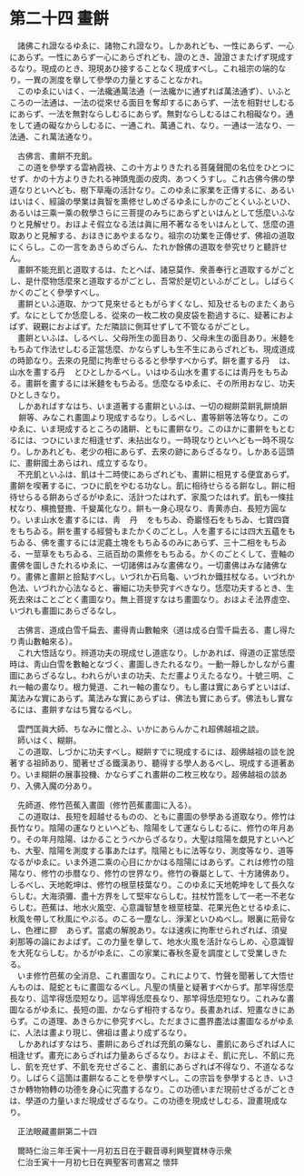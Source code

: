 # 第二十四 畫餠
　諸佛これ證なるゆゑに、諸物これ證なり。しかあれども、一性にあらず、一心にあらず。一性にあらず一心にあらざれども、證のとき、證證さまたげず現成するなり。現成のとき、現現あひ接することなく現成すべし。これ祖宗の端的なり。一異の測度を擧して參學の力量とすることなかれ。  
　このゆゑにいはく、一法纔通萬法通（一法纔かに通ずれば萬法通ず）、いふところの一法通は、一法の從來せる面目を奪却するにあらず、一法を相對せしむるにあらず、一法を無對ならしむるにあらず。無對ならしむるはこれ相礙なり。通をして通の礙なからしむるに、一通これ、萬通これ、なり。一通は一法なり、一法通、これ萬法通なり。  
  
　古佛言、畫餠不充飢。  
　この道を參學する雲衲霞袂、この十方よりきたれる菩薩聲聞の名位をひとつにせず、かの十方よりきたれる神頭鬼面の皮肉、あつくうすし。これ古佛今佛の學道なりといへども、樹下草庵の活計なり。このゆゑに家業を正傳するに、あるいはいはく、經論の學業は眞智を熏修せしめざるゆゑにしかのごとくいふといひ、あるいは三乘一乘の敎學さらに三菩提のみちにあらずといはんとして恁麼いふなりと見解せり。おほよそ假立なる法は眞に用不著なるをいはんとして、恁麼の道取ありと見解する、おほきにあやまるなり。祖宗の功業を正傳せず、佛祖の道取にくらし。この一言をあきらめざらん、たれか餘佛の道取を參究せりと聽許せん。  
　畫餠不能充飢と道取するは、たとへば、諸惡莫作、衆善奉行と道取するがごとし、是什麼物恁麼來と道取するがごとし、吾常於是切といふがごとし。しばらくかくのごとく參學すべし。  
　畫餠といふ道取、かつて見來せるともがらすくなし、知及せるものまたくあらず。なにとしてか恁麼しる、從來の一枚二枚の臭皮袋を勘過するに、疑著におよばず、親覲におよばず。ただ隣談に側耳せずして不管なるがごとし。  
　畫餠といふは、しるべし、父母所生の面目あり、父母未生の面目あり。米麺をもちゐて作法せしむる正當恁麼、かならずしも生不生にあらざれども、現成道成の時節なり。去來の見聞に拘牽せらるると參學すべからず。餠を畫する丹<img width="16" height="16" src="_civlYSr.png" border="0">は、山水を畫する丹<img width="16" height="16" src="_civlYSr.png" border="0">とひとしかるべし。いはゆる山水を畫するには靑丹をもちゐる。畫餠を畫するには米麺をもちゐる。恁麼なるゆゑに、その所用おなじ、功夫ひとしきなり。  
　しかあればすなはち、いま道著する畫餠といふは、一切の糊餠菜餠乳餠燒餠<img width="16" height="16" src="_cWB-wC_.png" border="0">餠等、みなこれ畫圖より現成するなり。しるべし、畫等餠等法等なり。このゆゑに、いま現成するところの諸餠、ともに畫餠なり。このほかに畫餠をもとむるには、つひにいまだ相逢せず、未拈出なり。一時現なりといへども一時不現なり。しかあれども、老少の相にあらず、去來の跡にあらざるなり。しかある這頭に、畫餠國土あらはれ、成立するなり。  
　不充飢といふは、飢は十二時使にあらざれども、畫餠に相見する便宜あらず。畫餠を喫著するに、つひに飢をやむる功なし。飢に相待せらるる餠なし。餠に相待せらるる餠あらざるがゆゑに、活計つたはれず、家風つたはれず。飢も一條拄杖なり、横擔豎擔、千變萬化なり。餠も一身心現なり、靑黄赤白、長短方圓なり。いま山水を畫するには、靑<img width="16" height="16" src="_cq8blvb.png" border="0">丹<img width="16" height="16" src="_civlYSr.png" border="0">をもちゐ、奇巖怪石をもちゐ、七寶四寶をもちゐる。餠を畫する經營もまたかくのごとし。人を畫するには四大五蘊をもちゐる、佛を畫するには泥龕土塊をもちゐるのみにあらず、三十二相をもちゐる、一莖草をもちゐる、三祇百劫の熏修をもちゐる。かくのごとくして、壹軸の畫佛を圖しきたれるゆゑに、一切諸佛はみな畫佛なり。一切畫佛はみな諸佛なり。畫佛と畫餠と撿點すべし。いづれか石烏龜、いづれか鐵拄杖なる。いづれか色法、いづれか心法なると、審細に功夫參究すべきなり。恁麼功夫するとき、生死去來はことごとく畫圖なり。無上菩提すなはち畫圖なり。おほよそ法界虛空、いづれも畫圖にあらざるなし。  
  
　古佛言、道成白雪千扁去、畫得靑山數軸來（道は成る白雪千扁去る、畫し得たり靑山數軸來る）。  
　これ大悟話なり。辨道功夫の現成せし道底なり。しかあれば、得道の正當恁麼時は、靑山白雪を數軸となづく、畫圖しきたれるなり。一動一靜しかしながら畫圖にあらざるなし。われらがいまの功夫、ただ畫よりえたるなり。十號三明、これ一軸の畫なり。根力覺道、これ一軸の畫なり。もし畫は實にあらずといはば、萬法みな實にあらず。萬法みな實にあらずは、佛法も實にあらず。佛法もし實なるには、畫餠すなはち實なるべし。  
  
　雲門匡眞大師、ちなみに僧とふ、いかにあらんかこれ超佛越祖之談。  
　師いはく、糊餠。  
　この道取、しづかに功夫すべし。糊餠すでに現成するには、超佛越祖の談を說著する祖師あり、聞著せざる鐵漢あり、聽得する學人あるべし、現成する道著あり。いま糊餠の展事投機、かならずこれ畫餠の二枚三枚なり。超佛越祖の談あり、入佛入魔の分あり。  
  
　先師道、修竹芭蕉入畫圖（修竹芭蕉畫圖に入る）。  
　この道取は、長短を超越せるものの、ともに畫圖の參學ある道取なり。修竹は長竹なり。陰陽の運なりといへども、陰陽をして運ならしむるに、修竹の年月あり。その年月陰陽、はかることうべからざるなり。大聖は陰陽を覷見すといへども、大聖、陰陽を測度する事あたはず。陰陽ともに法等なり、測度等なり、道等なるがゆゑに。いま外道二乘の心目にかかはる陰陽にはあらず。これは修竹の陰陽なり、修竹の歩暦なり、修竹の世界なり。修竹の眷屬として、十方諸佛あり。しるべし、天地乾坤は、修竹の根莖枝葉なり。このゆゑに天地乾坤をして長久ならしむ。大海須彌、盡十方界をして堅牢ならしむ。拄杖竹箆をして一老一不老ならしむ。芭蕉は、地水火風空、心意識智慧を根莖枝葉、花果光色とせるゆゑに、秋風を帶して秋風にやぶる。のこる一塵なし、淨潔といひぬべし。眼裏に筋骨なし、色裡に膠<img width="16" height="16" src="_cDA9JTC.png" border="0">あらず。當處の解脫あり。なほ速疾に拘牽せられざれば、須叟刹那等の論におよばず。この力量を擧して、地水火風を活計ならしめ、心意識智を大死ならしむ。かるがゆゑに、この家業に春秋冬夏を調度として受業しきたる。  
　いま修竹芭蕉の全消息、これ畫圖なり。これによりて、竹聲を聞著して大悟せんものは、龍蛇ともに畫圖なるべし。凡聖の情󠄁量と疑著すべからず。那竿得恁麼長なり、這竿得恁麼短なり。這竿得恁麼長なり、那竿得恁麼短なり。これみな畫圖なるがゆゑに、長短の圖、かならず相符するなり。長畫あれば、短畫なきにあらず。この道理、あきらかに參究すべし。ただまさに盡界盡法は畫圖なるがゆゑに、人法は畫より現じ、佛祖は畫より成ずるなり。  
　しかあればすなはち、畫餠にあらざれば充飢の藥なし、畫飢にあらざれば人に相逢せず。畫充にあらざれば力量あらざるなり。おほよそ、飢に充し、不飢に充し、飢を充せず、不飢を充せざること、畫飢にあらざれば不得なり、不道なるなり。しばらく這箇は畫餠なることを參學すべし。この宗旨を參學するとき、いささか轉物物轉の功德を身心に究盡するなり。この功德いまだ現前せざるがごときは、學道の力量いまだ現成せざるなり。この功德を現成せしむる、證畫現成なり。  
  
　正法眼藏畫餠第二十四  
  
　爾時仁治三年壬寅十一月初五日在于觀音導利興聖寶林寺示衆  
　仁治壬寅十一月初七日在興聖客司書寫之 懷弉